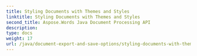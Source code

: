 ```yaml
---
title: Styling Documents with Themes and Styles
linktitle: Styling Documents with Themes and Styles
second_title: Aspose.Words Java Document Processing API
description: 
type: docs
weight: 17
url: /java/document-export-and-save-options/styling-documents-with-themes-styles/
---
```

